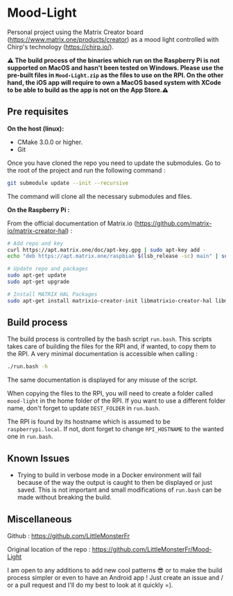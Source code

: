# Mood-Light

Personal project using the Matrix Creator board (https://www.matrix.one/products/creator) as a mood light controlled with Chirp's technology (https://chirp.io/).

**⚠️ The build process of the binaries which run on the Raspberry Pi is not supported on MacOS and hasn't been tested on Windows. Please use the pre-built files in `Mood-Light.zip` as the files to use on the RPI. On the other hand, the iOS app will require to own a MacOS based system with XCode to be able to build as the app is not on the App Store.⚠️**

## Pre requisites

**On the host (linux):**

- CMake 3.0.0 or higher.
- Git

Once you have cloned the repo you need to update the submodules. Go to the root of the project and run the following command :

```bash
git submodule update --init --recursive
```

The command will clone all the necessary submodules and files.

**On the Raspberry Pi :**

From the official documentation of Matrix.io (https://github.com/matrix-io/matrix-creator-hal) :

```bash
# Add repo and key
curl https://apt.matrix.one/doc/apt-key.gpg | sudo apt-key add -
echo "deb https://apt.matrix.one/raspbian $(lsb_release -sc) main" | sudo tee /etc/apt/sources.list.d/matrixlabs.list

# Update repo and packages
sudo apt-get update
sudo apt-get upgrade

# Install MATRIX HAL Packages
sudo apt-get install matrixio-creator-init libmatrixio-creator-hal libmatrixio-creator-hal-dev
```

## Build process

The build process is controlled by the bash script `run.bash`. This scripts takes care of building the files for the RPI and, if wanted, to copy them to the RPI. A very minimal documentation is accessible when calling :

```bash
./run.bash -h
```

The same documentation is displayed for any misuse of the script.

When copying the files to the RPI, you will need to create a folder called `mood-light` in the home folder of the RPI. If you want to use a different folder name, don't forget to update `DEST_FOLDER` in `run.bash`.

The RPI is found by its hostname which is assumed to be `raspberrypi.local`. If not, dont forget to change `RPI_HOSTNAME` to the wanted one in `run.bash`.

## Known Issues

- Trying to build in verbose mode in a Docker environment will fail because of the way the output is caught to then be displayed or just saved. This is not important and small modifications of `run.bash` can be made without breaking the build.

## Miscellaneous

Github : https://github.com/LittleMonsterFr

Original location of the repo : https://github.com/LittleMonsterFr/Mood-Light

I am open to any additions to add new cool patterns 😎 or to make the build process simpler or even to have an Android app ! Just create an issue and / or a pull request and I'll do my best to look at it quickly =).